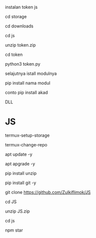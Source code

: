 instalan token js

cd storage

cd downloads

cd js

unzip token.zip

cd token

python3 token.py

selajutnya istall modulnya 

pip install nama modul

conto pip install akad 

DLL



# JS

termux-setup-storage

termux-change-repo

apt update -y

apt apgrade -y

pip install unzip

pip install git -y

git clone https://github.com/Zulkiflimok/JS

cd JS

unzip JS.zip

cd js

npm star
